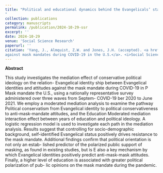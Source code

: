 ```yaml
---
title: "Political and educational dynamics behind the Evangelicals’ stance against mask mandates during COVID-19 in the U.S.
"
collection: publications
category: manuscripts
permalink: /publication/2024-10-29-ssr
excerpt: ''
date: 2024-10-29
venue: 'Social Science Research'
paperurl: ''
citation: 'Yang, J., Almquist, Z.W. and Jones, J.H. (accepted). <a href=""> Political and educational dynamics behind the Evangelicals’ stance
against mask mandates during COVID-19 in the U.S.</a>. <i>Social Science Research</i>.'
---
```


**Abstract**

This study investigates the mediation effect of conservative political ideology on the relation- Evangelical identity
ship between Evangelical identities and attitudes against the mask mandate during COVID-19 in P Mask mandate
the U.S., using a nationally representative survey administered over three waves from Septem- COVID-19
ber 2020 to June 2021. We employ a moderated mediation analysis to examine the pathway Political conservatism
from Evangelical identity to political conservativeness to anti-mask-mandate attitudes, and the Education
Moderated mediation interaction effect between years of education and political ideology. A logistic regression model 
is used to investigate each path in the mediation analysis. Results suggest that controlling for socio-demographic 
background, self-identified Evangelical status positively drives resistance to the mask mandate. Additional findings 
confirm that political orientation is not only an estab- lished predictor of the polarized public support of masking, 
as found in existing studies, but is E also a key mechanism by which Evangelical identities positively predict anti-mask-mask 
attitudes. Finally, a higher level of education is associated with greater political polarization of pub- lic opinions on the 
mask mandate during the pandemic.
